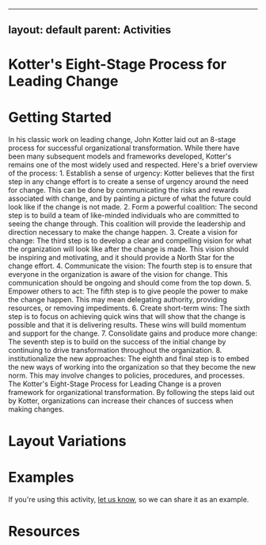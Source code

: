 
---
layout: default
parent: Activities
---

# Kotter's Eight-Stage Process for Leading Change

# Getting Started

In his classic work on leading change, John Kotter laid out an 8-stage process for successful organizational transformation. While there have been many subsequent models and frameworks developed, Kotter's remains one of the most widely used and respected. Here's a brief overview of the process: 1. Establish a sense of urgency: Kotter believes that the first step in any change effort is to create a sense of urgency around the need for change. This can be done by communicating the risks and rewards associated with change, and by painting a picture of what the future could look like if the change is not made. 2. Form a powerful coalition: The second step is to build a team of like-minded individuals who are committed to seeing the change through. This coalition will provide the leadership and direction necessary to make the change happen. 3. Create a vision for change: The third step is to develop a clear and compelling vision for what the organization will look like after the change is made. This vision should be inspiring and motivating, and it should provide a North Star for the change effort. 4. Communicate the vision: The fourth step is to ensure that everyone in the organization is aware of the vision for change. This communication should be ongoing and should come from the top down. 5. Empower others to act: The fifth step is to give people the power to make the change happen. This may mean delegating authority, providing resources, or removing impediments. 6. Create short-term wins: The sixth step is to focus on achieving quick wins that will show that the change is possible and that it is delivering results. These wins will build momentum and support for the change. 7. Consolidate gains and produce more change: The seventh step is to build on the success of the initial change by continuing to drive transformation throughout the organization. 8. institutionalize the new approaches: The eighth and final step is to embed the new ways of working into the organization so that they become the new norm. This may involve changes to policies, procedures, and processes. The Kotter's Eight-Stage Process for Leading Change is a proven framework for organizational transformation. By following the steps laid out by Kotter, organizations can increase their chances of success when making changes.

# Layout Variations
# Examples
If you're using this activity, [let us know](https://github.com/Standards-and-Practices/structured-rapid-development/issues/new?assignees=&labels=documentation&template=example-submission.md&title=Example+of+%5Byour+pattern+here%5D), so we can share it as an example.
# Resources